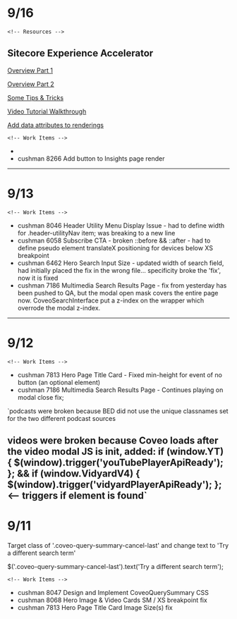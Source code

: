 # 9/16

`<!-- Resources -->`

## Sitecore Experience Accelerator

[Overview Part 1](https://www.velir.com/blog/2017/10/16/tour-sitecore-experience-accelerator-sxa-part-1)

[Overview Part 2](https://www.velir.com/blog/2017/10/16/tour-sitecore-experience-accelerator-sxa-part-2)

[Some Tips & Tricks](https://www.sidewalk.be/articles/the-sitecore-sxa-journey-discover-tips-and-tricks-when-implementing-an-sxa-website)

[Video Tutorial Walkthrough](https://www.reddit.com/r/sitecore/comments/bdihvd/sitecore_sxa_tutorials_sxa_1_8_full_site_step_by/)

[Add data attributes to renderings](http://blog.martinmiles.net/post/how-to-add-id-and-data-attributes-to-a-rendering-variant-in-sxa)

`<!-- Work Items -->`

* 
* cushman 8266 Add button to Insights page render
---
# 9/13

`<!-- Work Items -->`

* cushman 8046 Header Utility Menu Display Issue - had to define width for .header-utilityNav item; was breaking to a new line
* cushman 6058 Subscribe CTA - broken ::before && ::after - had to define pseudo element translateX positioning for devices below XS breakpoint
* cushman 6462 Hero Search Input Size - updated width of search field, had initially placed the fix in the wrong file... specificity broke the 'fix', now it is fixed
* cushman 7186 Multimedia Search Results Page - fix from yesterday has been pushed to QA, but the modal open mask covers the entire page now. CoveoSearchInterface put a z-index on the wrapper which overrode the modal z-index.
---
# 9/12

`<!-- Work Items -->`

* cushman 7813 Hero Page Title Card - Fixed min-height for event of no button (an optional element)
* cushman 7186 Multimedia Search Results Page - Continues playing on modal close fix;

`podcasts were broken because BED did not use the unique classnames set for the two different podcast sources

videos were broken because Coveo loads after the video modal JS is init, added: if (window.YT) { $(window).trigger('youTubePlayerApiReady'); }; && if (window.VidyardV4) { $(window).trigger('vidyardPlayerApiReady'); }; <-- triggers if element is found`
---
# 9/11

Target class of '.coveo-query-summary-cancel-last' and change text to 'Try a different search term'

$('.coveo-query-summary-cancel-last').text('Try a different search term');

`<!-- Work Items -->`

* cushman 8047 Design and Implement CoveoQuerySummary CSS
* cushman 8068 Hero Image & Video Cards SM / XS breakpoint fix
* cushman 7813 Hero Page Title Card Image Size(s) fix
